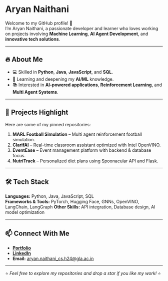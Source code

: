# Aryan Naithani

Welcome to my GitHub profile! 🚀  
I’m Aryan Naithani, a passionate developer and learner who loves working on projects involving **Machine Learning**, **AI Agent Development**, and **innovative tech solutions**.

---

## 🔥 About Me
- 💻 Skilled in **Python**, **Java**, **JavaScript**, and **SQL**.
- 🌱 Learning and deepening my **AI/ML** knowledge.
- 📚 Interested in **AI-powered applications**, **Reinforcement Learning**, and **Multi Agent Systems**.

---

## 📌 Projects Highlight
Here are some of my pinned repositories:
1. **MARL Football Simulation** – Multi agent reinforcement football simulation.
2. **ClarifAI** – Real-time classroom assistant optimized with Intel OpenVINO.
3. **EventEase** – Event management platform with backend & database focus.
4. **NutriTrack** – Personalized diet plans using Spoonacular API and Flask.


---

## 🛠 Tech Stack
**Languages:** Python, Java, JavaScript, SQL  
**Frameworks & Tools:** PyTorch, Hugging Face, GNNs, OpenVINO, LangChain, LangGraph 
**Other Skills:** API integration, Database design, AI model optimization

---

## 📫 Connect With Me
- [**Portfolio**](https://portfolio-five-blue-24.vercel.app/)
- [**LinkedIn**](https://linkedin.com/in/aryan-naithani-872576324/)
- **Email:** aryan.naithani_cs.h24@gla.ac.in

---

⭐ *Feel free to explore my repositories and drop a star if you like my work!* ⭐

